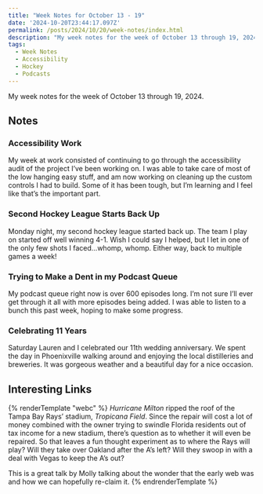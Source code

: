 ```yaml
---
title: "Week Notes for October 13 - 19"
date: '2024-10-20T23:44:17.097Z'
permalink: /posts/2024/10/20/week-notes/index.html
description: "My week notes for the week of October 13 through 19, 2024."
tags:
  - Week Notes
  - Accessibility
  - Hockey
  - Podcasts
---
```


My week notes for the week of October 13 through 19, 2024.
<!-- excerpt -->

## Notes

### Accessibility Work

My week at work consisted of continuing to go through the accessibility audit of the project I’ve been working on. I was able to take care of most of the low hanging easy stuff, and am now working on cleaning up the custom controls I had to build. Some of it has been tough, but I’m learning and I feel like that’s the important part.

### Second Hockey League Starts Back Up

Monday night, my second hockey league started back up. The team I play on started off well winning 4-1. Wish I could say I helped, but I let in one of the only few shots I faced...whomp, whomp. Either way, back to multiple games a week!

### Trying to Make a Dent in my Podcast Queue

My podcast queue right now is over 600 episodes long. I’m not sure I’ll ever get through it all with more episodes being added. I was able to listen to a bunch this past week, hoping to make some progress.

### Celebrating 11 Years

Saturday Lauren and I celebrated our 11th wedding anniversary. We spent the day in Phoenixville walking around and enjoying the local distilleries and breweries. It was gorgeous weather and a beautiful day for a nice occasion.

## Interesting Links

{% renderTemplate "webc" %}
<shared-link title="Where Should the Rays Play" url="https://defector.com/where-should-the-rays-play" author="Ray Ratto">
*Hurricane Milton* ripped the roof of the Tampa Bay Rays’ stadium, *Tropicana Field*. Since the repair will cost a lot of money combined with the owner trying to swindle Florida residents out of tax income for a new stadium, there’s question as to whether it will even be repaired. So that leaves a fun thought experiment as to where the Rays will play? Will they take over Oakland after the A’s left? Will they swoop in with a deal with Vegas to keep the A’s out?
</shared-link>

<shared-link title="Fighting for Our Web" url="https://m.youtube.com/watch?v=MTaeVVAvk-c" author="Molly White">
This is a great talk by Molly talking about the wonder that the early web was and how we can hopefully re-claim it. 
</shared-link>
{% endrenderTemplate %}

